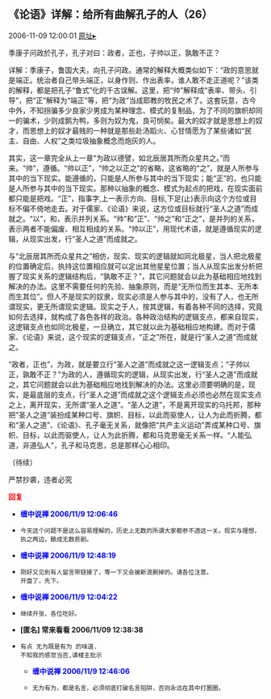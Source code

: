 ## 《论语》详解：给所有曲解孔子的人（26）
2006-11-09 12:00:01
[原址▸](http://www.fxgan.com/chan_time/2006_07_12/344.htm)


季康子问政於孔子，孔子对曰：政者，正也，子帅以正，孰敢不正？

详解：季康子，鲁国大夫，向孔子问政。通常的解释大概类似如下：“政的意思就是端正。统治者自己带头端正，以身作则、作出表率，谁人敢不走正道呢？”该类的解释，都是把孔子“鲁式”化的千古误解。这里，把“帅”解释成“表率、带头、引导”，把“正”解释为“端正”等，把“为政”当成耶教的牧民之术了。这套玩意，古今中外，不知拐骗多少良家少男成为某种理念、模式的复制品，为了不同的旗帜却同一的骗术，少则成鹅为鸭，多则为奴为鬼，良可悯矣。最大的奴才就是思想上的奴才，而思想上的奴才最贱的一种就是那些赴汤蹈火、心甘情愿为了某些诸如“民主、自由、人权”之类垃圾抽象概念而炮灰的人。

其实，这一章完全从上一章“为政以德譬，如北辰居其所而众星共之。”而来。“帅”，遵循。“帅以正”，“帅之以正之”的省略，这省略的“之”，就是人所参与其中的当下现实。能遵循的，只能是人所参与其中的当下现实；能“正”的，也只能是人所参与其中的当下现实。那种以抽象的概念、模式为起点的把戏，在现实面前都只能是把戏。“正”，指事字,上一表示方向、目标,下足(止)表示向这个方位或目标不偏不倚地走去。对于儒家、《论语》来说，这方位或目标就行“圣人之道”而成就之。“以”，和，表示并列关系。“帅”和“正”、“帅之”和“正之”，是并列的关系，表示两者不能偏废、相互相成的关系。“帅以正”，用现代术语，就是遵循现实的逻辑，从现实出发，行“圣人之道”而成就之。

与“北辰居其所而众星共之”相仿，现实、现实的逻辑就如同北极星，当人把北极星的位置确定后，执持这位置相应就可以定出其他星星位置；当人从现实出发分析把握了现实关系的逻辑结构后，“孰敢不正？”，其它问题就会以此为基础相应地找到解决的办法。这里不需要任何的先验、抽象原则，而是“无所位而生其本、无所本而生其位”。但人不是现实的奴隶，现实必须是人参与其中的，没有了人，也无所谓现实，更无所谓现实逻辑。现实之于人，按其逻辑，有着各种不同的选择，究竟如何去选择，就构成了各色各样的政治。各种政治结构的逻辑支点，都来自现实，这逻辑支点也如同北极星，一旦确立，其它就以此为基础相应地构建。而对于儒家、《论语》来说，这个现实的逻辑支点，“正之”所在，就是行“圣人之道”而成就之。

“政者，正也”，为政，就是要立行“圣人之道”而成就之这一逻辑支点；“子帅以正，孰敢不正？”为政的人，遵循现实的逻辑，从现实出发，行“圣人之道”而成就之，其它问题就会以此为基础相应地找到解决的办法。这里必须要明确的是，现实，是最底层的支点，行“圣人之道”而成就之这个逻辑支点必须也必然在现实支点之上，离开现实，无所谓“圣人之道”。“圣人之道”，不是离开现实的乌托邦，那种把“圣人之道”装扮成某种口号、旗帜、目标，以此而驱使人，让人为此而折腾，都和“圣人之道”、《论语》、孔子毫无关系，就像把“共产主义运动”弄成某种口号、旗帜、目标，以此而驱使人，让人为此折腾，都和马克思毫无关系一样。“人能弘道，非道弘人”，孔子和马克思，总是那样心心相印。

（待续）

严禁抄袭，违者必究




**<font color='red'>回复</font>**


- **<font color='blue'>缠中说禅 2006/11/9 12:06:46</font>**
- ```
  今天这个问题不是这么容易理解的，历史上无数的所谓大家都参不透这一关。现实与理想，执之两边，酿成无数悲剧。
  ```
- **<font color='blue'>缠中说禅 2006/11/9 12:48:19</font>**
- ```
  刚好又见到有人留言带链接了，等一下又会被新浪删掉的。请各位注意。
  开盘了，先下。
  ```
- **<font color='blue'>缠中说禅 2006/11/9 12:04:22</font>**
- ```
  继续开张，各位吃好。
  ```
- **[匿名] 常来看看  2006/11/09 12:38:38**
- ```
  有点 无为既是有为 的味道.
  不知我的感觉当否,请楼主批示 
  ```
   - **<font color='blue'>缠中说禅 2006/11/9 12:46:06</font>**
   - ```
     无为有为，都是名言，必须彻底打破名言陷阱，否则永远在其中打圈圈。
     ```
